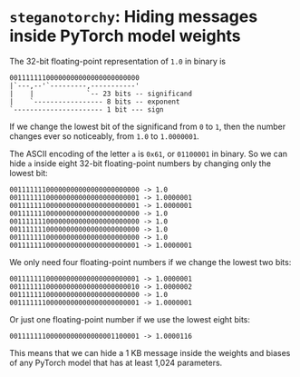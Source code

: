 
# `steganotorchy`: Hiding messages inside PyTorch model weights

The 32-bit floating-point representation of `1.0` in binary is
```
00111111100000000000000000000000
|`---,--'`---------,-----------'
|    |             `-- 23 bits -- significand
|    `----------------- 8 bits -- exponent
`---------------------- 1 bit --- sign
```
If we change the lowest bit of the significand from `0` to `1`, then the number changes ever so noticeably, from `1.0` to `1.0000001`.

The ASCII encoding of the letter `a` is `0x61`, or `01100001` in binary.
So we can hide `a` inside eight 32-bit floating-point numbers by changing only the lowest bit:
```
00111111100000000000000000000000 -> 1.0
00111111100000000000000000000001 -> 1.0000001
00111111100000000000000000000001 -> 1.0000001
00111111100000000000000000000000 -> 1.0
00111111100000000000000000000000 -> 1.0
00111111100000000000000000000000 -> 1.0
00111111100000000000000000000000 -> 1.0
00111111100000000000000000000001 -> 1.0000001
```

We only need four floating-point numbers if we change the lowest two bits:
```
00111111100000000000000000000001 -> 1.0000001
00111111100000000000000000000010 -> 1.0000002
00111111100000000000000000000000 -> 1.0
00111111100000000000000000000001 -> 1.0000001
```

Or just one floating-point number if we use the lowest eight bits:
```
00111111100000000000000001100001 -> 1.0000116
```

This means that we can hide a 1 KB message inside the weights and biases of any PyTorch model that has at least 1,024 parameters.

